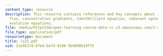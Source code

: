 ```yaml
---
content_type: resource
description: This resource contains references and key concepts about interdiffusion
  flux, concentration gradients, Cahn?Hilliard equation, coherent spinodal, and Allen?Cahn
  evolution equations.
file: /media/https%3A/open-learning-course-data-rc.s3.amazonaws.com/3-21-kinetic-processes-in-materials-spring-2006/21e9517dbfedbefd01965b4898b19f75_ls22.pdf
file_type: application/pdf
resourcetype: Document
title: ls22.pdf
uid: 21e9517d-bfed-befd-0196-5b4898b19f75
---
```


